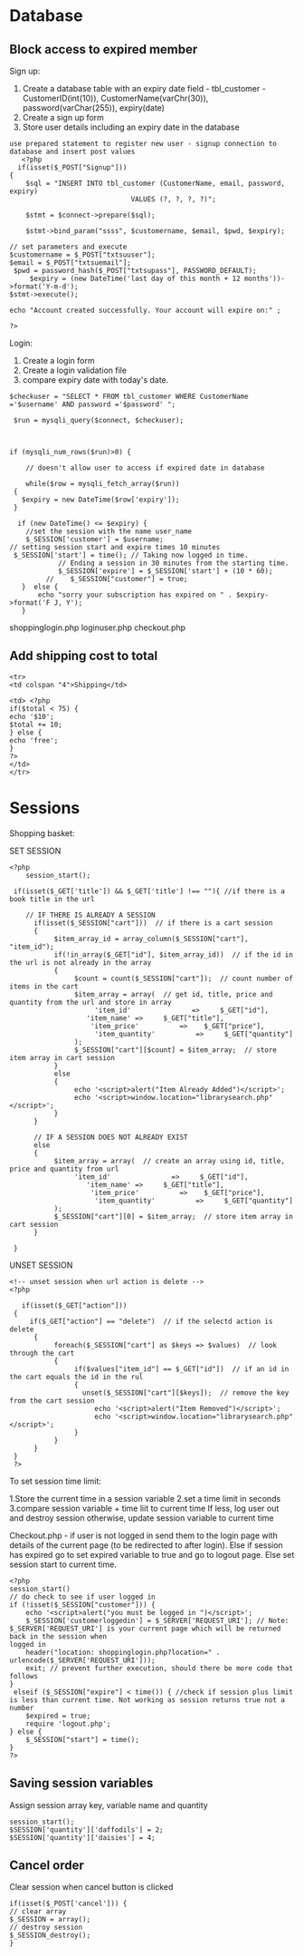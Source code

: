 Database
===========

Block access to expired member
-------------------------------

Sign up: 
1. Create a database table with an expiry date field - tbl_customer - CustomerID(int(10)), CustomerName(varChr(30)), password(varChar(255)), expiry(date) 
2. Create a sign up form
3. Store user details including an expiry date in the database 

```
use prepared statement to register new user - signup connection to database and insert post values 
   <?php
  if(isset($_POST["Signup"]))
{
    $sql = "INSERT INTO tbl_customer (CustomerName, email, password, expiry)
                              VALUES (?, ?, ?, ?)";

    $stmt = $connect->prepare($sql);

    $stmt->bind_param("ssss", $customername, $email, $pwd, $expiry);

// set parameters and execute
$customername = $_POST["txtsuuser"];
$email = $_POST["txtsuemail"];
 $pwd = password_hash($_POST["txtsupass"], PASSWORD_DEFAULT);
     $expiry = (new DateTime('last day of this month + 12 months'))->format('Y-m-d');
$stmt->execute();

echo "Account created successfully. Your account will expire on:" ;

?>
```
Login: 
1. Create a login form
2. Create a login validation file
3. compare expiry date with today's date.

```
$checkuser = "SELECT * FROM tbl_customer WHERE CustomerName ='$username' AND password ='$password' ";
 
 $run = mysqli_query($connect, $checkuser);



if (mysqli_num_rows($run)>0) {

    // doesn't allow user to access if expired date in database

    while($row = mysqli_fetch_array($run))
 {
   $expiry = new DateTime($row['expiry']);
 }
 
  if (new DateTime() <= $expiry) {
    //set the session with the name user_name 
    $_SESSION['customer'] = $username;
// setting session start and expire times 10 minutes
 $_SESSION['start'] = time(); // Taking now logged in time.
            // Ending a session in 30 minutes from the starting time.
            $_SESSION['expire'] = $_SESSION['start'] + (10 * 60);
         //    $_SESSION["customer"] = true;
   }  else {
       echo "sorry your subscription has expired on " . $expiry->format('F J, Y');
   }
```

shoppinglogin.php
loginuser.php
checkout.php 

Add shipping cost to total
-----------------------------

```
<tr>
<td colspan "4">Shipping</td>

<td> <?php 
if($total < 75) {
echo '$10';
$total += 10;
} else {
echo 'free';
}
?>
</td>
</tr>
```
Sessions
============

Shopping basket:

SET SESSION

```
<?php
    session_start();

 if(isset($_GET['title']) && $_GET['title'] !== ""){ //if there is a book title in the url
   
    // IF THERE IS ALREADY A SESSION  
      if(isset($_SESSION["cart"]))  // if there is a cart session
      {  
           $item_array_id = array_column($_SESSION["cart"], "item_id");  
           if(!in_array($_GET["id"], $item_array_id))  // if the id in the url is not already in the array
           {  
                $count = count($_SESSION["cart"]);  // count number of items in the cart
                $item_array = array(  // get id, title, price and quantity from the url and store in array
                     'item_id'               =>     $_GET["id"],
                   'item_name' =>     $_GET["title"], 
                    'item_price'          =>    $_GET["price"], 
                     'item_quantity'          =>     $_GET["quantity"]
                );  
                $_SESSION["cart"][$count] = $item_array;  // store item array in cart session
           }  
           else  
           {  
                echo '<script>alert("Item Already Added")</script>';  
                echo '<script>window.location="librarysearch.php"</script>';  
           }  
      }  

      // IF A SESSION DOES NOT ALREADY EXIST
      else  
      {  
           $item_array = array(  // create an array using id, title, price and quantity from url
                'item_id'               =>     $_GET["id"],
                   'item_name' =>     $_GET["title"], 
                    'item_price'          =>    $_GET["price"], 
                     'item_quantity'          =>     $_GET["quantity"]
           );  
           $_SESSION["cart"][0] = $item_array;  // store item array in cart session
      } 
     
 }
 ```
 
 UNSET SESSION
 
```
<!-- unset session when url action is delete -->
<?php   

   if(isset($_GET["action"]))  
 {  
     if($_GET["action"] == "delete")  // if the selectd action is delete
      {  
           foreach($_SESSION["cart"] as $keys => $values)  // look through the cart
           {  
                if($values["item_id"] == $_GET["id"])  // if an id in the cart equals the id in the rul
                {                     
                  unset($_SESSION["cart"][$keys]);  // remove the key from the cart session
                     echo '<script>alert("Item Removed")</script>';  
                     echo '<script>window.location="librarysearch.php"</script>';  
                }  
           }  
      }  
 }
 ?>
 ```
To set session time limit:

1.Store the current time in a session variable
2.set a time limit in seconds
3.compare session variable + time liit to current time
If less, log user out and destroy session
otherwise, update session variable to current time

Checkout.php - if user is not logged in send them to the login page with details of the current page (to be redirected to after login). Else if session has expired
go to set expired variable to true and go to logout page. Else set session start to current time.

```
<?php
session_start()
// do check to see if user logged in
if (!isset($_SESSION["customer"])) {
    echo '<script>alert("you must be logged in ")</script>';
    $_SESSION['customerloggedin'] = $_SERVER['REQUEST_URI']; // Note: $_SERVER['REQUEST_URI'] is your current page which will be returned back in the session when                                                                  logged in
    header("location: shoppinglogin.php?location=" . urlencode($_SERVER['REQUEST_URI']));
    exit; // prevent further execution, should there be more code that follows
}
 elseif ($_SESSION["expire"] < time()) { //check if session plus limit is less than current time. Not working as session returns true not a number
    $expired = true;
    require 'logout.php';
} else {
    $_SESSION["start"] = time();
}
?>
```
Saving session variables
--------------------------


Assign session array key, variable name and quantity


```
session_start();
$SESSION['quantity']['daffodils'] = 2;
$SESSION['quantity']['daisies'] = 4;
```

Cancel order
--------------
Clear session when cancel button is clicked

```
if(isset($_POST['cancel'])) {
// clear array
$_SESSION = array();
// destroy session
$_SESSION_destroy();
}
```
